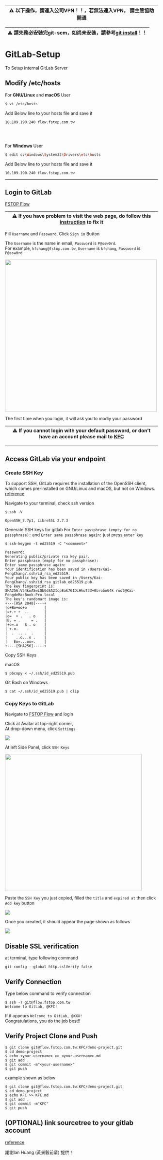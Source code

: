 | :warning:  以下操作，請連入公司VPN！！，若無法連入VPN， 請主管協助開通|
| --- |

| :warning:  請先務必安裝完git-scm，如尚未安裝，請參考[git install](https://git-scm.com/downloads)！！ |
| --- |


# GitLab-Setup
To Setup internal GitLab Server
## Modify /etc/hosts
For **GNU/Linux** and **macOS** User
```sh
$ vi /etc/hosts
```
Add Below line to your hosts file and save it
```
10.109.190.240 flow.fstop.com.tw
```
 <br><br>


For **Windows** User
```sh
$ edit c:\Windows\System32\Drivers\etc\hosts
```
Add Below line to your hosts file and save it
```
10.109.190.240 flow.fstop.com.tw
```

---
## Login to GitLab
[FSTOP Flow](https://flow.fstop.com.tw/)




| :warning:  If you have problem to visit the web page, do follow this [instruction](https://medium.com/@dblazeski/chrome-bypass-net-err-cert-invalid-for-development-daefae43eb12) to fix it |
| --- |


Fill `Username` and `Password`, Click `Sign in` Button

The `Username` is the name in email, `Password` is `P@ssw0rd`. <br>
For example, `kfchang@fstop.com.tw`, `Username` is `kfchang`, `Password` is `P@ssw0rd`


<img src="/assets/images/signin.png" width="500">


The first time when you login, it will ask you to modiy your password

| :warning:  If you cannot login with your default password, or don't have an account please mail to [KFC](mailto:kfchang@fstop.com.tw) |
| --- |





---

## Access GitLab via your endpoint
### Create SSH Key
To support SSH, GitLab requires the installation of the OpenSSH client, which comes pre-installed on GNU/Linux and macOS, but not on Windows.
[reference](https://gitlab.com/help/ssh/README#generating-a-new-ssh-key-pair)

Navigate to your terminal, check ssh version
```
$ ssh -V

OpenSSH_7.7p1, LibreSSL 2.7.3
```


Generate SSH keys for gitlab
For `Enter passphrase (empty for no passphrase):` and 
`Enter same passphrase again:` just press `enter key`
```
$ ssh-keygen -t ed25519 -C "<comment>"

Password:
Generating public/private rsa key pair.
Enter passphrase (empty for no passphrase): 
Enter same passphrase again: 
Your identification has been saved in /Users/Kai-FengChang/.ssh/id_rsa_ed25519.
Your public key has been saved in /Users/Kai-FengChang/.ssh/id_rsa_gitlab_ed25519.pub.
The key fingerprint is:
SHA256:V54kwASwLQbGdSA2IcpEak761DiHkuT33+0brobo64k root@Kai-FengdeMacBook-Pro.local
The key's randomart image is:
+---[RSA 2048]----+
|o+Bo+oo+o        |
|=+.+ +  ..       |
|o=  + .   . o    |
|B. = .     = .   |
|+o=.o   S . o    |
| +.o.    .       |
|  .  .. .  .     |
|    ..o...o .    |
|   Eo=...oo=.    |
+----[SHA256]-----+
```

Copy SSH Keys

macOS
```
$ pbcopy < ~/.ssh/id_ed25519.pub
```

Git Bash on Windows
```
$ cat ~/.ssh/id_ed25519.pub | clip
```

### Copy Keys to GitLab
Navigate to [FSTOP Flow](https://flow.fstop.com.tw/) and login

Click at Avatar at top-right corner, <br>
At drop-down menu, click `Settings` 


<img src="/assets/images/settings.png">
<br>

At left Side Panel, click `SSH Keys`

<img src="/assets/images/sshkeys.png" height="450">
<br>

Paste the `SSH Key` you just copied, filled the `title` and `expired at`
then click `Add key` button

<img src="/assets/images/sshkeys-content.png">
<br>

Once you created, it should appear the page shown as follows


<img src="/assets/images/sshkey-content-done.png">
<br>

## Disable SSL verification
at terminal, type following command
```
git config --global http.sslVerify false
```

## Verify Connection

Type below command to verify connection
```
$ ssh -T git@flow.fstop.com.tw
Welcome to GitLab, @KFC!
```

If it appears `Welcome to GitLab, @XXX!`<br>
Congratulations, you do the job best!!


## Verify Project Clone and Push

```
$ git clone git@flow.fstop.com.tw:KFC/demo-project.git
$ cd demo-project
$ echo <your-username> >> <your-username>.md
$ git add .
$ git commit -m"<your-username>"
$ git push
```

example shown as below
```
$ git clone git@flow.fstop.com.tw:KFC/demo-project.git
$ cd demo-project
$ echo KFC >> KFC.md
$ git add .
$ git commit -m"KFC"
$ git push
```
## (OPTIONAL) link sourcetree to your gitlab account

[reference](https://stackoverflow.com/questions/53184950/sourcetree-gives-me-a-login-error-when-i-try-to-add-my-gitlab-account)

謝謝Ian Huang (黃景毅前輩) 提供！


